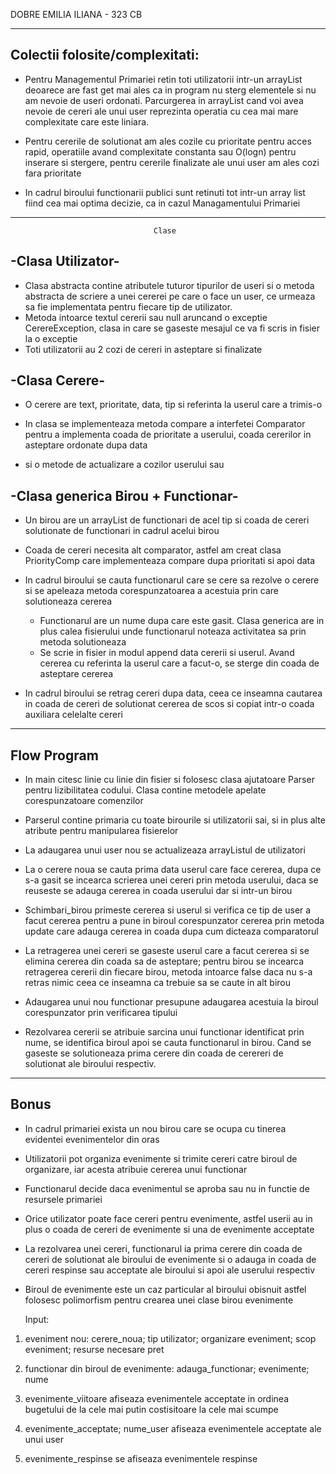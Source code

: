 DOBRE EMILIA ILIANA - 323 CB 


---
Colectii folosite/complexitati:
- 
- Pentru Managementul Primariei retin toti utilizatorii intr-un arrayList deoarece are fast get mai ales
ca in program nu sterg elementele si nu am nevoie de useri ordonati. Parcurgerea in arrayList cand voi avea nevoie de 
cereri ale unui user reprezinta operatia cu cea mai mare complexitate care este liniara.


- Pentru cererile de solutionat am ales cozile cu prioritate pentru acces rapid, operatiile avand complexitate constanta sau O(logn) pentru inserare
si stergere, pentru cererile finalizate ale unui user am ales cozi fara prioritate
- In cadrul biroului functionarii publici sunt retinuti tot intr-un array list fiind cea mai optima decizie, ca in cazul Managamentului Primariei

---
                                    Clase


-Clasa Utilizator-
-
- Clasa abstracta contine atributele tuturor tipurilor de useri si o metoda abstracta de scriere a unei cererei pe care o face un user, ce urmeaza sa fie implementata pentru 
fiecare tip de utilizator. 
- Metoda intoarce textul cererii sau null aruncand o exceptie CerereException, clasa in care se gaseste mesajul ce va fi scris in fisier la o exceptie
- Toti utilizatorii au 2 cozi de cereri in asteptare si finalizate


-Clasa Cerere-
-

- O cerere are text, prioritate, data, tip si referinta la userul care a trimis-o

- In clasa se implementeaza metoda compare a interfetei Comparator pentru a implementa coada de prioritate a userului, coada cererilor in asteptare ordonate dupa data
- si o metode de actualizare a cozilor userului sau 


-Clasa generica Birou + Functionar-
- 
- Un birou are un arrayList de functionari de acel tip si coada de cereri solutionate de functionari in cadrul acelui birou

- Coada de cereri necesita alt comparator, astfel am creat clasa PriorityComp care implementeaza compare dupa prioritati si apoi data

- In cadrul biroului se cauta functionarul care se cere sa rezolve o cerere si se apeleaza metoda corespunzatoarea a acestuia prin care solutioneaza cererea
  - Functionarul are un nume dupa care este gasit. Clasa generica are in plus calea fisierului unde functionarul noteaza activitatea sa prin metoda solutioneaza
  - Se scrie in fisier in modul append data cererii si userul. Avand cererea cu referinta la userul care a facut-o, se sterge din coada de asteptare cererea 


- In cadrul biroului se retrag cereri dupa data, ceea ce inseamna cautarea in coada de cereri de solutionat cererea de scos si copiat intr-o coada auxiliara celelalte cereri


---
Flow Program
-

- In main citesc linie cu linie din fisier si folosesc clasa ajutatoare Parser pentru lizibilitatea codului. Clasa contine metodele apelate corespunzatoare comenzilor


- Parserul contine primaria cu toate birourile si utilizatorii sai, si in plus alte atribute pentru manipularea fisierelor


- La adaugarea unui user nou se actualizeaza arrayListul de utilizatori


- La o cerere noua se cauta prima data userul care face cererea, dupa ce s-a gasit se incearca scrierea unei cereri prin metoda userului, daca se reuseste se adauga cererea in coada userului dar si intr-un birou


- Schimbari_birou primeste cererea si userul si verifica ce tip de user a facut cererea pentru a pune in biroul corespunzator cererea prin metoda update care adauga cererea in coada dupa cum dicteaza comparatorul


- La retragerea unei cereri se gaseste userul care a facut cererea si se elimina cererea din coada sa de asteptare; pentru birou se incearca retragerea cererii din fiecare birou, metoda intoarce false daca nu s-a retras nimic ceea ce inseamna
ca trebuie sa se caute in alt birou


- Adaugarea unui nou functionar presupune adaugarea acestuia la biroul corespunzator prin verificarea tipului


- Rezolvarea cererii se atribuie sarcina unui functionar identificat prin nume, se identifica biroul apoi se cauta functionarul in birou.
Cand se gaseste se solutioneaza prima cerere din coada de cerereri de solutionat ale biroului respectiv.



---
Bonus
-

- In cadrul primariei exista un nou birou care se ocupa cu tinerea evidentei evenimentelor din oras
- Utilizatorii pot organiza evenimente si trimite cereri catre biroul de organizare, iar acesta atribuie cererea unui functionar
- Functionarul decide daca evenimentul se aproba sau nu in functie de resursele primariei
- Orice utilizator poate face cereri pentru evenimente, astfel userii au in plus o coada de cereri de evenimente si una de evenimente acceptate
- La rezolvarea unei cereri, functionarul ia prima cerere din coada de cereri de solutionat ale biroului de evenimente si o adauga in coada de cereri
respinse sau acceptate ale biroului si apoi ale userului respectiv
- Biroul de evenimente este un caz particular al biroului obisnuit astfel folosesc polimorfism pentru crearea unei clase birou evenimente


  Input:
1) eveniment nou:
  cerere_noua; tip utilizator; organizare eveniment; scop eveniment; resurse necesare pret

2) functionar din biroul de evenimente:
   adauga_functionar; evenimente; nume

3) evenimente_viitoare
  afiseaza evenimentele acceptate in ordinea bugetului de la cele mai putin costisitoare la cele mai scumpe

4) evenimente_acceptate; nume_user
   afiseaza evenimentele acceptate ale unui user 

5) evenimente_respinse 
  se afiseaza evenimentele respinse 
